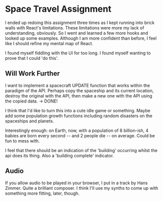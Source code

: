 # Space Travel Assignment

I ended up redoing this assignment three times as I kept running into brick walls with React's limitations.
These limitations were more my lack of understanding, obviously. So I went and learned a few more hooks and 
looked up some examples. Although I am more confident than before, I feel like I should refine my mental
map of React.

I found myself fiddling with the UI for too long. I found myself wanting to prove that I could 'do this'.


## Will Work Further 

I want to implement a spacecraft UPDATE function that works within the paradigm of the API. Perhaps
copy the spaceship and its current location, destroy the original with the API, then make a new
one with the API using the copied data. -> DONE!

I think that I'd like to turn this into a cute idle game or something. Maybe add some population 
growth functions including random disasters on the spaceships and planets. 

Interestingly enough: on Earth, now, with a population of 8 billion-ish, 4 babies are born every second -- and 2 people die -- on average. Could be fun to mess with.

I feel that there should be an indication of the 'building' occurring whilst the api does its thing. Also a 'building complete' indicator.

## Audio

If you allow audio to be played in your browser, I put in a track by Hans Zimmer. Quite a brilliant 
composer. I think I'll use my synths to come up with something more fitting, later, though.


